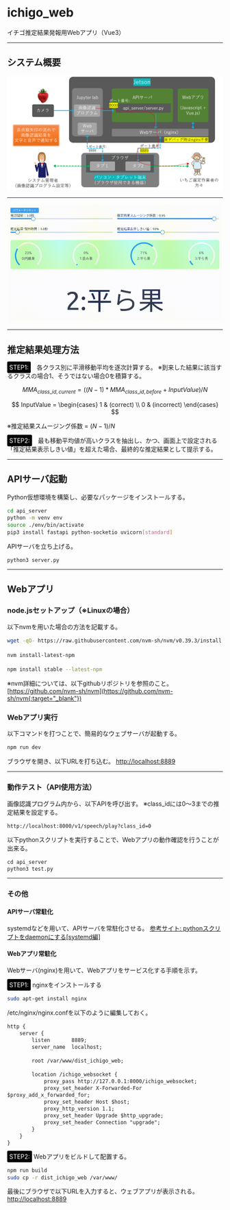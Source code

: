 # ichigo_web

イチゴ推定結果発報用Webアプリ（Vue3）

---
## システム概要
![システム概要図](docs/system_overview.png) 

---
![アプリ動作例](docs/movie.gif) 


---
## 推定結果処理方法

<span style="background:black; color:white; border-radius: 3px; padding: 5px;">STEP1:</span>　各クラス別に平滑移動平均を逐次計算する。
   ※到来した結果に該当するクラスの場合1、そうではない場合0を積算する。

$$ 
MMA_{class\_id, current} = ((N-1) * MMA_{class\_id, before} + InputValue) / N
$$

$$
InputValue = \begin{cases}
    1 & (correct) \\
    0 & (incorrect)
  \end{cases}
$$

   ※推定結果スムージング係数 = $(N-1)/N$


<span style="background:black; color:white; border-radius: 3px; padding: 5px;">STEP2:</span>　最も移動平均値が高いクラスを抽出し、かつ、画面上で設定される「推定結果表示しきい値」を超えた場合、最終的な推定結果として提示する。


---
## APIサーバ起動

Python仮想環境を構築し、必要なパッケージをインストールする。
```sh
cd api_server
python -m venv env
source ./env/bin/activate
pip3 install fastapi python-socketio uvicorn[standard]
```

APIサーバを立ち上げる。
```
python3 server.py
```

---
## Webアプリ

### node.jsセットアップ（※Linuxの場合）
以下nvmを用いた場合の方法を記載する。
```sh
wget -qO- https://raw.githubusercontent.com/nvm-sh/nvm/v0.39.3/install.sh | bash

nvm install-latest-npm 

npm install stable --latest-npm
```
※nvm詳細については、以下githubリポジトリを参照のこと。
[https://github.com/nvm-sh/nvm](https://github.com/nvm-sh/nvm{:target="_blank"})


### Webアプリ実行

以下コマンドを打つことで、簡易的なウェブサーバが起動する。
```sh
npm run dev
```
ブラウザを開き、以下URLを打ち込む。
[http://localhost:8889](http://localhost:8889{:target="_blank"})

---

### 動作テスト（API使用方法）
画像認識プログラム内から、以下APIを呼び出す。
※class_idには0〜3までの推定結果を設定する。
```sh
http://localhost:8000/v1/speech/play?class_id=0
```

以下pythonスクリプトを実行することで、Webアプリの動作確認を行うことが出来る。
```
cd api_server
python3 test.py
```


---
### その他

#### APIサーバ常駐化
systemdなどを用いて、APIサーバを常駐化させる。
[参考サイト: pythonスクリプトをdaemonにする[systemd編]](https://qiita.com/katsuNakajima/items/7ece6c74f992f652d732{:target="_blank"})


#### Webアプリ常駐化
Webサーバ(nginx)を用いて、Webアプリをサービス化する手順を示す。

<span style="background:black; color:white; border-radius: 3px; padding: 5px;">STEP1:</span> nginxをインストールする
```sh
sudo apt-get install nginx
```

/etc/nginx/nginx.confを以下のように編集しておく。
```nginx
http {
    server {
        listen       8889;
        server_name  localhost;

        root /var/www/dist_ichigo_web;

        location /ichigo_websocket {
            proxy_pass http://127.0.0.1:8000/ichigo_websocket;
            proxy_set_header X-Forwarded-For $proxy_add_x_forwarded_for;
            proxy_set_header Host $host;
            proxy_http_version 1.1;
            proxy_set_header Upgrade $http_upgrade;
            proxy_set_header Connection "upgrade";
        }
    }
}
```


<span style="background:black; color:white; border-radius: 3px; padding: 5px;">STEP2:</span> Webアプリをビルドして配置する。

```sh
npm run build
sudo cp -r dist_ichigo_web /var/www/
```

最後にブラウザで以下URLを入力すると、ウェブアプリが表示される。
[http://localhost:8889](http://localhost:8889/{:target="_blank"})
